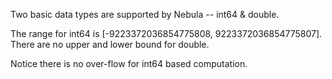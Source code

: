 Two basic data types are supported by Nebula -- int64 & double.

The range for int64 is [-9223372036854775808, 9223372036854775807]. There are no upper and lower bound for double.

Notice there is no over-flow for int64 based computation.